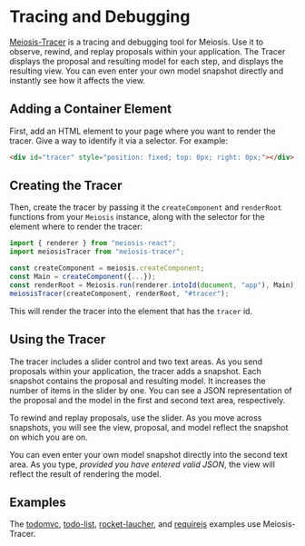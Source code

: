 # Tracing and Debugging

[Meiosis-Tracer](https://github.com/foxdonut/meiosis-tracer) is a tracing and debugging tool for Meiosis. Use it to observe, rewind, and replay proposals within your application. The Tracer displays the proposal and resulting model for each step, and displays the resulting view. You can even enter your own model snapshot directly and instantly see how it affects the view.

## Adding a Container Element

First, add an HTML element to your page where you want to render the tracer. Give a way to identify it via a selector. For example:

```html
<div id="tracer" style="position: fixed; top: 0px; right: 0px;"></div>
```

## Creating the Tracer

Then, create the tracer by passing it the `createComponent` and `renderRoot` functions from your
`Meiosis` instance, along with the selector for the element where to render the tracer:

```javascript
import { renderer } from "meiosis-react";
import meiosisTracer from "meiosis-tracer";

const createComponent = meiosis.createComponent;
const Main = createComponent({...});
const renderRoot = Meiosis.run(renderer.intoId(document, "app"), Main);
meiosisTracer(createComponent, renderRoot, "#tracer");
```

This will render the tracer into the element that has the `tracer` id.

## Using the Tracer

The tracer includes a slider control and two text areas. As you send proposals within your application, the tracer adds a snapshot. Each snapshot contains the proposal and resulting model. It increases the number of items in the slider by one. You can see a JSON representation of the proposal and the model in the first and second text area, respectively.

To rewind and replay proposals, use the slider. As you move across snapshots, you will see the view, proposal, and model reflect the snapshot on which you are on.

You can even enter your own model snapshot directly into the second text area. As you type, *provided you have entered valid JSON*, the view will reflect the result of rendering the model.

## Examples

The [todomvc](https://github.com/foxdonut/meiosis-examples/tree/master/examples/todomvc), [todo-list](https://github.com/foxdonut/meiosis-examples/tree/master/examples/todo-list), [rocket-laucher](https://github.com/foxdonut/meiosis-examples/tree/master/examples/rocket-launcher), and [requirejs](https://github.com/foxdonut/meiosis-examples/tree/master/examples/requirejs) examples use Meiosis-Tracer.
